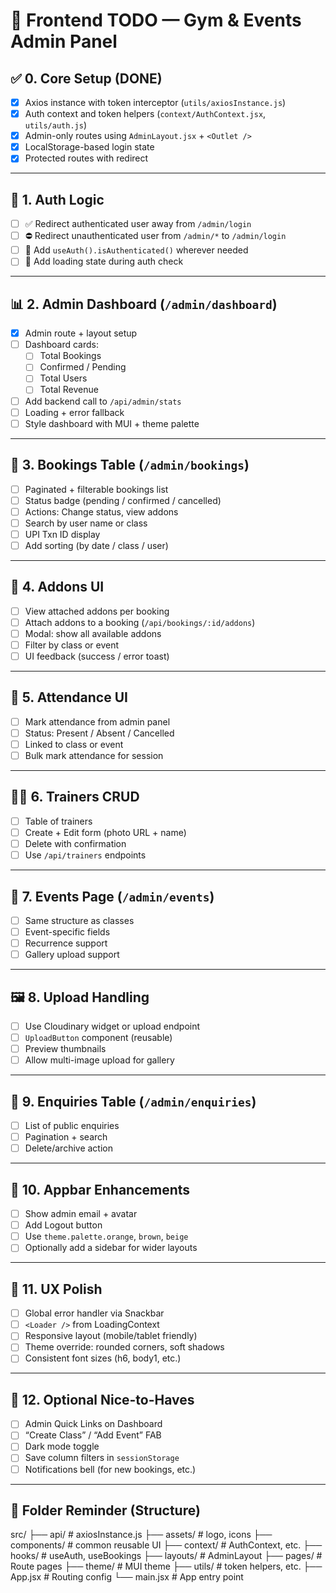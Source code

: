 # 🧾 Frontend TODO — Gym & Events Admin Panel

## ✅ 0. Core Setup (DONE)
- [x] Axios instance with token interceptor (`utils/axiosInstance.js`)
- [x] Auth context and token helpers (`context/AuthContext.jsx`, `utils/auth.js`)
- [x] Admin-only routes using `AdminLayout.jsx` + `<Outlet />`
- [x] LocalStorage-based login state
- [x] Protected routes with redirect

---

## 🔐 1. Auth Logic
- [ ] ✅ Redirect authenticated user away from `/admin/login`
- [ ] ⛔ Redirect unauthenticated user from `/admin/*` to `/admin/login`
- [ ] 🧪 Add `useAuth().isAuthenticated()` wherever needed
- [ ] 🎨 Add loading state during auth check

---

## 📊 2. Admin Dashboard (`/admin/dashboard`)
- [x] Admin route + layout setup
- [ ] Dashboard cards:
  - [ ] Total Bookings
  - [ ] Confirmed / Pending
  - [ ] Total Users
  - [ ] Total Revenue
- [ ] Add backend call to `/api/admin/stats`
- [ ] Loading + error fallback
- [ ] Style dashboard with MUI + theme palette

---

## 🧾 3. Bookings Table (`/admin/bookings`)
- [ ] Paginated + filterable bookings list
- [ ] Status badge (pending / confirmed / cancelled)
- [ ] Actions: Change status, view addons
- [ ] Search by user name or class
- [ ] UPI Txn ID display
- [ ] Add sorting (by date / class / user)

---

## 🧩 4. Addons UI
- [ ] View attached addons per booking
- [ ] Attach addons to a booking (`/api/bookings/:id/addons`)
- [ ] Modal: show all available addons
- [ ] Filter by class or event
- [ ] UI feedback (success / error toast)

---

## 🧍 5. Attendance UI
- [ ] Mark attendance from admin panel
- [ ] Status: Present / Absent / Cancelled
- [ ] Linked to class or event
- [ ] Bulk mark attendance for session

---

## 🧑‍🏫 6. Trainers CRUD
- [ ] Table of trainers
- [ ] Create + Edit form (photo URL + name)
- [ ] Delete with confirmation
- [ ] Use `/api/trainers` endpoints

---

## 🎉 7. Events Page (`/admin/events`)
- [ ] Same structure as classes
- [ ] Event-specific fields
- [ ] Recurrence support
- [ ] Gallery upload support

---

## 🖼️ 8. Upload Handling
- [ ] Use Cloudinary widget or upload endpoint
- [ ] `UploadButton` component (reusable)
- [ ] Preview thumbnails
- [ ] Allow multi-image upload for gallery

---

## 📩 9. Enquiries Table (`/admin/enquiries`)
- [ ] List of public enquiries
- [ ] Pagination + search
- [ ] Delete/archive action

---

## 🔐 10. Appbar Enhancements
- [ ] Show admin email + avatar
- [ ] Add Logout button
- [ ] Use `theme.palette.orange`, `brown`, `beige`
- [ ] Optionally add a sidebar for wider layouts

---

## 🧠 11. UX Polish
- [ ] Global error handler via Snackbar
- [ ] `<Loader />` from LoadingContext
- [ ] Responsive layout (mobile/tablet friendly)
- [ ] Theme override: rounded corners, soft shadows
- [ ] Consistent font sizes (h6, body1, etc.)

---

## 🚀 12. Optional Nice-to-Haves
- [ ] Admin Quick Links on Dashboard
- [ ] “Create Class” / “Add Event” FAB
- [ ] Dark mode toggle
- [ ] Save column filters in `sessionStorage`
- [ ] Notifications bell (for new bookings, etc.)

---

## 🧩 Folder Reminder (Structure)

src/
├── api/ # axiosInstance.js
├── assets/ # logo, icons
├── components/ # common reusable UI
├── context/ # AuthContext, etc.
├── hooks/ # useAuth, useBookings
├── layouts/ # AdminLayout
├── pages/ # Route pages
├── theme/ # MUI theme
├── utils/ # token helpers, etc.
├── App.jsx # Routing config
└── main.jsx # App entry point